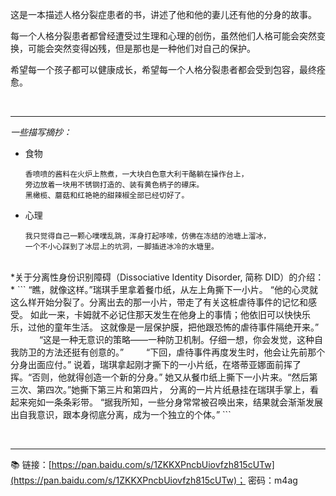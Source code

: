 这是一本描述人格分裂症患者的书，讲述了他和他的妻儿还有他的分身的故事。

每一个人格分裂患者都曾经遭受过生理和心理的创伤，虽然他们人格可能会突然变换，可能会突然变得凶残，但是那也是一种他们对自己的保护。

希望每一个孩子都可以健康成长，希望每一个人格分裂患者都会受到包容，最终痊愈。


<br><hr>

*一些描写摘抄：*
  - 食物
    ```
    香喷喷的酱料在火炉上熬煮，一大块白色意大利干酪躺在操作台上，
    旁边放着一块用不锈钢打造的、装有黄色柄子的礤床。
    黑橄榄、蘑菇和红艳艳的甜辣椒全部已经切好了。
    ```
- 心理
  ```
  我只觉得自己一颗心噗噗乱跳，浑身打起哆嗦，仿佛在冻结的池塘上溜冰，
  一个不小心踩到了冰层上的坑洞，一脚插进冰冷的水塘里。
  ```

<br>
*关于分离性身份识别障碍（Dissociative Identity Disorder, 简称 DID）的介绍：*
```
“瞧，就像这样。”瑞琪手里拿着餐巾纸，从左上角撕下一小片。
“他的心灵就这么样开始分裂了。分离出去的那一小片，带走了有关这桩虐待事件的记忆和感受。
如此一来，卡姆就不必记住那天发生在他身上的事情；他依旧可以快快乐乐，过他的童年生活。
这就像是一层保护膜，把他跟恐怖的虐待事件隔绝开来。”
　　　
“这是一种无意识的策略——一种防卫机制。仔细一想，你会发觉，这种自我防卫的方法还挺有创意的。”
　　
“下回，虐待事件再度发生时，他会让先前那个分身出面应付。”
说着，瑞琪拿起刚才撕下的一小片纸，在塔蒂亚娜面前挥了挥。“否则，他就得创造一个新的分身。”
她又从餐巾纸上撕下一小片来。“然后第三次、第四次。”她撕下第三片和第四片，
分离的一片片纸悬挂在瑞琪手掌上，看起来宛如一条条彩带。
“据我所知，一些分身常常被召唤出来，结果就会渐渐发展出自我意识，跟本身彻底分离，成为一个独立的个体。”
```

<br><hr>

📚 链接：[https://pan.baidu.com/s/1ZKKXPncbUiovfzh815cUTw](https://pan.baidu.com/s/1ZKKXPncbUiovfzh815cUTw)；  密码：m4ag

